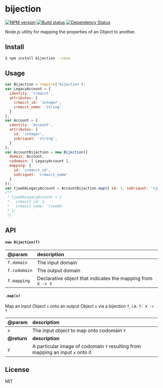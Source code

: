 bijection
=====================

[![NPM version][npm-image]][npm-url]
[![Build status][travis-image]][travis-url]
[![Dependency Status][daviddm-image]][daviddm-url]

Node.js utility for mapping the properties of an Object to another.

## Install
```sh
$ npm install bijection --save
```

## Usage
```js
var Bijection = require('bijection');
var LegacyAccount = {
  identity: 'crmacct',
  attributes: {
    crmacct_id: 'integer',
    crmacct_name: 'string'
  }
};
var Account = {
  identity: 'Account',
  attributes: {
    id: 'integer',
    sobriquet: 'string',
  }
};
var AccountBijection = new Bijection({
  domain: Account,
  codomain: [ LegacyAccount ],
  mapping: {
    id: 'crmacct_id',
    sobriquet: 'crmacct_name'
  }
});
var tjwebbLegacyAccount = AccountBijection.map({ id: 1, sobriquet: 'tjwebb' });
/**
 * tjwebbLegacyAccount = {
 *   crmacct_id: 1,
 *   crmacct_name: 'tjwebb'
 * };
 */
```

## API

#### `new Bijection(f)`

| @param | description
|:--|:--|
`f.domain` | The input domain
`f.codomain` | The output domain
`f.mapping` | Declarative object that indicates the mapping from `X -> Y`

#### `.map(x)`

Map an input Object `x` onto an output Object `x` via a bijection `f`, i.e. `f: X -> Y`

| @param | description
|:--|:--|
`x` | The input object to map onto codomain `Y`
**@return** | **description**
`y` | A particular image of codomain `Y` resulting from mapping an input `x` onto it

## License
MIT

[npm-image]: https://img.shields.io/npm/v/bijection.svg?style=flat
[npm-url]: https://npmjs.org/package/bijection
[travis-image]: https://img.shields.io/travis/tjwebb/bijection.svg?style=flat
[travis-url]: https://travis-ci.org/tjwebb/bijection
[daviddm-image]: http://img.shields.io/david/tjwebb/bijection.svg?style=flat
[daviddm-url]: https://david-dm.org/tjwebb/bijection

